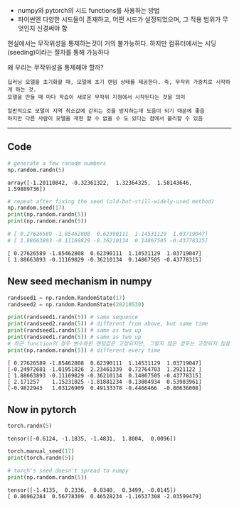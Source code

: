 - numpy와 pytorch의 시드 functions를 사용하는 방법
- 파이썬엔 다양한 시드들이 존재하고, 어떤 시드가 설정되었으며, 그 적용 범위가 무엇인지 신경써야 함

현실에서는 무작위성을 통제하는것이 거의 불가능하다. 하지만 컴퓨터에서는 시딩(seeding)이라는 절차를 통해 가능하다

왜 우리는 무작위성을 통제해야 할까? 

	딥러닝 모델을 초기화할 때, 모델에 초기 랜덤 상태를 제공한다. 즉, 무작위 가중치로 시작하게 하는 것.
	모델을 만들 때 마다 학습이 새로운 무작위 지점에서 시작된다는 것을 의미

	일반적으로 모델이 지역 최소값에 갇히는 것을 방지하는데 도움이 되기 때문에 좋음
	하지만 다른 사람이 모델을 재현 할 수 없을 수 도 있다는 점에서 불리할 수 있음

---
## Code

```python
# generate a few ranodm numbers
np.random.randn(5)
```
```
array([-1.20110842, -0.32361322,  1.32364325,  1.58143646,  1.59889736])
```

```python
# repeat after fixing the seed (old-but-still-widely-used method)
np.random.seed(17)
print(np.random.randn(5))
print(np.random.randn(5))

# [ 0.27626589 -1.85462808  0.62390111  1.14531129  1.03719047]
# [ 1.88663893 -0.11169829 -0.36210134  0.14867505 -0.43778315]
```
```
[ 0.27626589 -1.85462808  0.62390111  1.14531129  1.03719047]
[ 1.88663893 -0.11169829 -0.36210134  0.14867505 -0.43778315]
```

## New seed mechanism in numpy

```python
randseed1 = np.random.RandomState(17)
randseed2 = np.random.RandomState(20210530)

print(randseed1.randn(5)) # same sequence 
print(randseed2.randn(5)) # different from above, but same time
print(randseed1.randn(5)) # same as two up
print(randseed1.randn(5)) # same as two up
# 최근 function의 경우 변수화된 랜덤값은 고정되지만, 그렇지 않은 경우는 고정되지 않음
print(np.random.randn(5)) # different every time 
```
```
[ 0.27626589 -1.85462808  0.62390111  1.14531129  1.03719047]
[-0.24972681 -1.01951826  2.23461339  0.72764703  1.2921122 ]
[ 1.88663893 -0.11169829 -0.36210134  0.14867505 -0.43778315]
[ 2.171257    1.15231025 -1.81881234 -0.13804934  0.53983961]
[-0.9822943   1.03126909  0.49133378 -0.4466466  -0.80636008]
```

## Now in pytorch

```python
torch.randn(5)
```
```
tensor([-0.6124, -1.1835, -1.4831,  1.8004,  0.0096])
```

```python
torch.manual_seed(17)
print(torch.randn(5))

# torch's seed doesn't spread to numpy
print(np.random.randn(5))
```
```
tensor([-1.4135,  0.2336,  0.0340,  0.3499, -0.0145])
[ 0.86962384  0.56778309  0.46528234 -1.16537308 -2.03599479]
```
